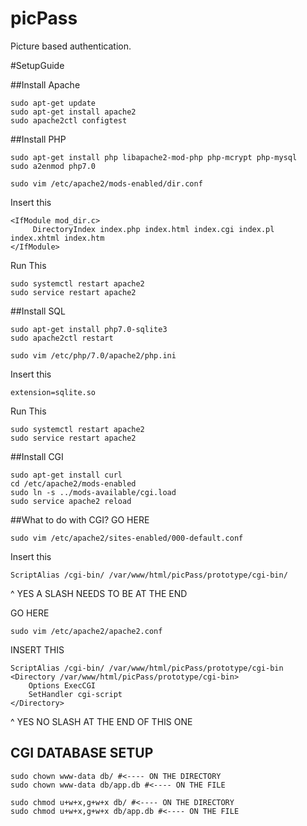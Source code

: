 # picPass
Picture based authentication.


#SetupGuide

##Install Apache

<!--YOU MAY NOT NEED TO DO THIS STEP-->

<!--TRY RUNNING LOCALHOST FIRST SEE WHAT COMES UP-->

    sudo apt-get update
    sudo apt-get install apache2
    sudo apache2ctl configtest


##Install PHP

    sudo apt-get install php libapache2-mod-php php-mcrypt php-mysql
    sudo a2enmod php7.0

    sudo vim /etc/apache2/mods-enabled/dir.conf

Insert this

    <IfModule mod_dir.c>
         DirectoryIndex index.php index.html index.cgi index.pl index.xhtml index.htm
    </IfModule>
Run This

    sudo systemctl restart apache2
    sudo service restart apache2

<!--- RUN IT, MAKE SURE PHP WORKS-->


##Install SQL

    sudo apt-get install php7.0-sqlite3
    sudo apache2ctl restart

<!-- THIS MAY NEED TO BE DONE I DON'T KNOW FOR SURE-->

<!--TRY BEFORE MAKING THIS JUMP-->

<!--NOTE IF YOUR DATABASE IS USING CGI, SKIP THIS STEP EVEN IF IT DOESNT WORK FOR LATER-->

    sudo vim /etc/php/7.0/apache2/php.ini
Insert this
    
    extension=sqlite.so

Run This

    sudo systemctl restart apache2
    sudo service restart apache2



##Install CGI

    sudo apt-get install curl
    cd /etc/apache2/mods-enabled
    sudo ln -s ../mods-available/cgi.load
    sudo service apache2 reload



##What to do with CGI?
GO HERE

    sudo vim /etc/apache2/sites-enabled/000-default.conf

Insert this

    ScriptAlias /cgi-bin/ /var/www/html/picPass/prototype/cgi-bin/ 

^ YES A SLASH NEEDS TO BE AT THE END

GO HERE

    sudo vim /etc/apache2/apache2.conf

INSERT THIS

    ScriptAlias /cgi-bin/ /var/www/html/picPass/prototype/cgi-bin 
    <Directory /var/www/html/picPass/prototype/cgi-bin>
        Options ExecCGI
        SetHandler cgi-script
    </Directory>

^ YES NO SLASH AT THE END OF THIS ONE

## CGI DATABASE SETUP
    sudo chown www-data db/ #<---- ON THE DIRECTORY
    sudo chown www-data db/app.db #<---- ON THE FILE

    sudo chmod u+w+x,g+w+x db/ #<---- ON THE DIRECTORY
    sudo chmod u+w+x,g+w+x db/app.db #<---- ON THE FILE


